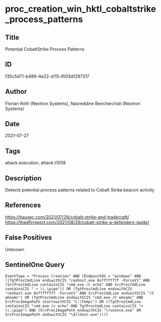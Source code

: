 # proc_creation_win_hktl_cobaltstrike_process_patterns

## Title
Potential CobaltStrike Process Patterns

## ID
f35c5d71-b489-4e22-a115-f003df287317

## Author
Florian Roth (Nextron Systems), Nasreddine Bencherchali (Nextron Systems)

## Date
2021-07-27

## Tags
attack.execution, attack.t1059

## Description
Detects potential process patterns related to Cobalt Strike beacon activity

## References
https://hausec.com/2021/07/26/cobalt-strike-and-tradecraft/
https://thedfirreport.com/2021/08/29/cobalt-strike-a-defenders-guide/

## False Positives
Unknown

## SentinelOne Query
```
EventType = "Process Creation" AND (EndpointOS = "windows" AND ((TgtProcCmdLine endswithCIS "conhost.exe 0xffffffff -ForceV1" AND (SrcProcCmdLine containsCIS "cmd.exe /C echo" AND SrcProcCmdLine containsCIS " > \\.\pipe")) OR (TgtProcCmdLine endswithCIS "conhost.exe 0xffffffff -ForceV1" AND SrcProcCmdLine endswithCIS "/C whoami") OR (TgtProcCmdLine endswithCIS "cmd.exe /C whoami" AND SrcProcImagePath startswithCIS "C:\Temp\") OR ((TgtProcCmdLine containsCIS "cmd.exe /c echo" AND TgtProcCmdLine containsCIS "> \\.\pipe") AND (SrcProcImagePath endswithCIS "\runonce.exe" OR SrcProcImagePath endswithCIS "\dllhost.exe"))))

```